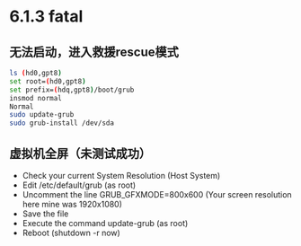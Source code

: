 # 6.1.3 fatal

## 无法启动，进入救援rescue模式

``` bash
ls (hd0,gpt8)
set root=(hd0,gpt8)
set prefix=(hdq,gpt8)/boot/grub
insmod normal
Normal
sudo update-grub
sudo grub-install /dev/sda
```

## 虚拟机全屏（未测试成功）

- Check your current System Resolution (Host System)
- Edit /etc/default/grub (as root)
- Uncomment the line GRUB_GFXMODE=800x600 (Your screen resolution here mine was 1920x1080)
- Save the file
- Execute the command update-grub (as root)
- Reboot (shutdown -r now)
